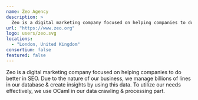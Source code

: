 ```yaml
---
name: Zeo Agency
description: > 
  Zeo is a digital marketing company focused on helping companies to do better in SEO.
url: "https://www.zeo.org"
logo: users/zeo.svg
locations: 
  - "London, United Kingdom"
consortium: false
featured: false
---
```


Zeo is a digital marketing company focused on helping companies to do better in SEO. Due to the nature of our business, we manage billions of lines in our database & create insights by using this data. To utilize our needs effectively, we use OCaml in our data crawling & processing part.
